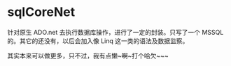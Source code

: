 # sqlCoreNet

针对原生 ADO.net 去执行数据库操作，进行了一定的封装。只写了一个 MSSQL 的。其它的还没有，以后会加入像 Linq 这一类的语法及数据监察。

其实本来可以做更多，只不过，我有点懒~~~啊~~~打个哈欠~~~
